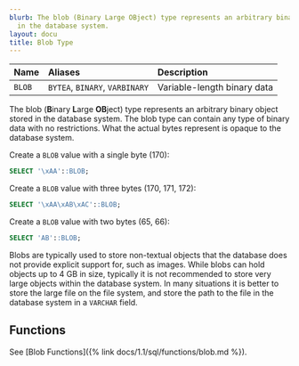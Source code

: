 ```yaml
---
blurb: The blob (Binary Large OBject) type represents an arbitrary binary object stored
  in the database system.
layout: docu
title: Blob Type
---
```


| Name | Aliases | Description |
|:---|:---|:---|
| `BLOB` | `BYTEA`, `BINARY`, `VARBINARY` | Variable-length binary data |

The blob (**B**inary **L**arge **OB**ject) type represents an arbitrary binary object stored in the database system. The blob type can contain any type of binary data with no restrictions. What the actual bytes represent is opaque to the database system.

Create a `BLOB` value with a single byte (170):

```sql
SELECT '\xAA'::BLOB;
```

Create a `BLOB` value with three bytes (170, 171, 172):

```sql
SELECT '\xAA\xAB\xAC'::BLOB;
```

Create a `BLOB` value with two bytes (65, 66):

```sql
SELECT 'AB'::BLOB;
```

Blobs are typically used to store non-textual objects that the database does not provide explicit support for, such as images. While blobs can hold objects up to 4 GB in size, typically it is not recommended to store very large objects within the database system. In many situations it is better to store the large file on the file system, and store the path to the file in the database system in a `VARCHAR` field.

## Functions

See [Blob Functions]({% link docs/1.1/sql/functions/blob.md %}).